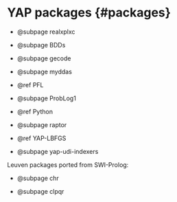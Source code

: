 YAP packages              {#packages}
============

  + @subpage realxplxc

  + @subpage BDDs

  + @subpage  gecode

  + @subpage  myddas

  + @ref PFL

  + @subpage ProbLog1

  + @ref Python

  + @subpage raptor

  + @ref YAP-LBFGS

  + @subpage yap-udi-indexers

  Leuven packages ported from SWI-Prolog:

  + @subpage chr

  + @subpage clpqr
